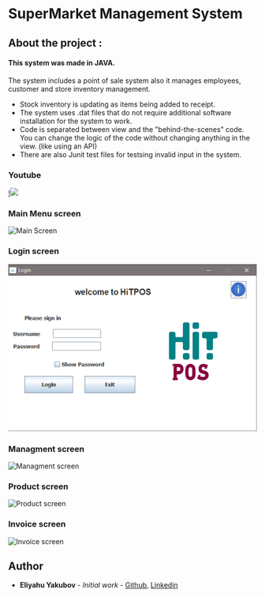 # SuperMarket Management System

## About the project :
#### This system was made in JAVA.
The system includes a point of sale system also it manages employees, customer and store inventory management.

- Stock inventory is updating as items being added to receipt.
- The system uses .dat files that do not require additional software installation for the system to work.
- Code is separated between view and the "behind-the-scenes" code. 
You can change the logic of the code without changing anything in the view. (like using an API) 
- There are also Junit test files for testsing invalid input in the system.

### Youtube
[!<img src="https://github.com/galsreshef/SuperMarket-Management/blob/master/SuperMarket-Management/Screenshots/youtube.png" width="500">
](https://youtu.be/AvsPL_TQZ4M "YouTube Video")

### Main Menu screen
![Main Screen](https://github.com/galsreshef/SuperMarket-Management/blob/master/SuperMarket-Management/Screenshots/main%20screen.png)

### Login screen
![Log in screen](https://github.com/galsreshef/SuperMarket-Management/blob/master/SuperMarket-Management/Screenshots/Log%20in%20screen.png)

### Managment screen
![Managment screen](https://github.com/galsreshef/SuperMarket-Management/blob/master/SuperMarket-Management/Screenshots/Managment%20screen.png)

### Product screen
![Product screen](https://github.com/galsreshef/SuperMarket-Management/blob/master/SuperMarket-Management/Screenshots/Product%20screen.png)

### Invoice screen
![ Invoice screen](https://github.com/galsreshef/SuperMarket-Management/blob/master/SuperMarket-Management/Screenshots/Invoice%20screen.png)


## Author

* **Eliyahu Yakubov** - *Initial work* - [Github](https://github.com/EliYakubov7), [Linkedin](https://www.linkedin.com/in/eli-yakubov-961908173)
